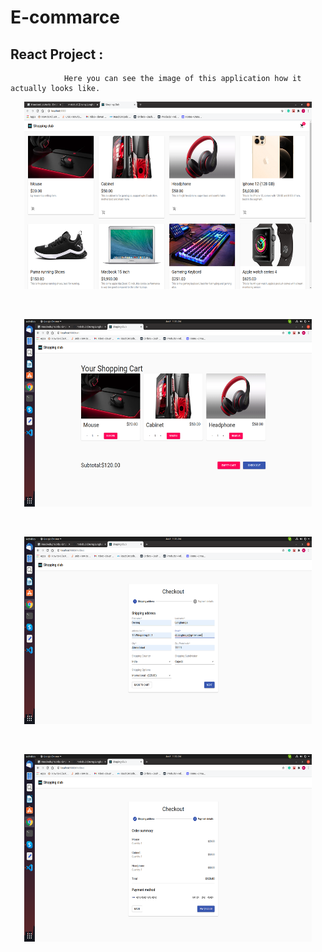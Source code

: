 # E-commarce 

## React Project :

                Here you can see the image of this application how it actually looks like.


<p align="center">
  <img width="460" height="300" src="GitImages/1.png">
</p><br>
<p align="center">
  <img width="460" height="300" src="GitImages/2.png">
</p><br>
<p align="center">
  <img width="460" height="300" src="GitImages/3.png">
</p><br>
<p align="center">
  <img width="460" height="300" src="GitImages/4.png">
</p><br>